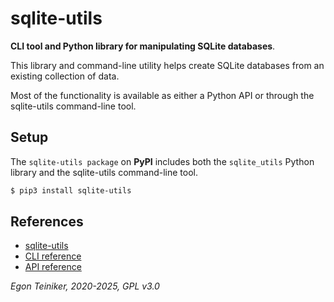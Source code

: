 # sqlite-utils

**CLI tool and Python library for manipulating SQLite databases**.

This library and command-line utility helps create 
SQLite databases from an existing collection of data.

Most of the functionality is available as either a Python API 
or through the sqlite-utils command-line tool.


## Setup 

The `sqlite-utils package` on **PyPI** includes both the `sqlite_utils` 
Python library and the sqlite-utils command-line tool. 

```bash
$ pip3 install sqlite-utils
```


## References

* [sqlite-utils](https://sqlite-utils.datasette.io/en/stable/)
* [CLI reference](https://sqlite-utils.datasette.io/en/stable/cli-reference.html)
* [API reference](https://sqlite-utils.datasette.io/en/stable/reference.html)


*Egon Teiniker, 2020-2025, GPL v3.0*